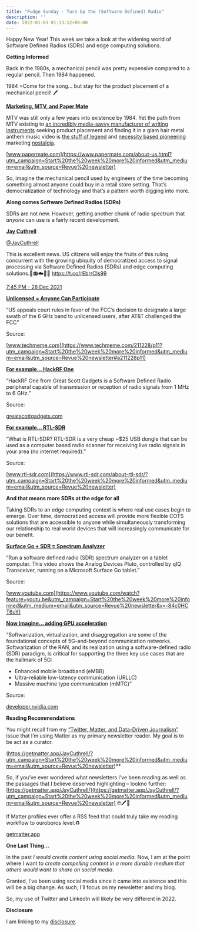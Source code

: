 ```yaml
---
title: "Fudge Sunday - Turn Up the (Software Defined) Radio"
description: ''
date: 2022-01-03 01:13:12+00:00
---
```




Happy New Year! This week we take a look at the widening world of Software Defined Radios (SDRs) and edge computing solutions.

 **Getting Informed**

Back in the 1980s, a mechanical pencil was pretty expensive compared to a regular pencil. Then 1984 happened.

1984 =Come for the song... but stay for the product placement of a mechanical pencil! 🖊

**[Marketing, MTV, and Paper Mate](https://www.papermate.com/about-us.html?utm_campaign=Start%20the%20week%20more%20informed&utm_medium=email&utm_source=Revue%20newsletter)**

MTV was still only a few years into existence by 1984. Yet the path from MTV existing to [an incredibly media-savvy manufacturer of writing instruments](https://www.papermate.com/about-us.html?utm_campaign=Start%20the%20week%20more%20informed&utm_medium=email&utm_source=Revue%20newsletter) seeking product placement and finding it in a glam hair metal anthem music video is [the stuff of legend](https://www.bloomberg.com/news/articles/2009-04-22/product-placement-1-dot-0-paper-mate-and-hair-metal-perfect-together?utm_campaign=Start%20the%20week%20more%20informed&utm_medium=email&utm_source=Revue%20newsletter) and [necessity based pioneering](https://www.latimes.com/archives/la-xpm-1985-04-18-ca-23782-story.html?utm_campaign=Start%20the%20week%20more%20informed&utm_medium=email&utm_source=Revue%20newsletter) marketing [nostalgia](http://listeniowa.com/who-tapped-first-a-conversation-with-ex-autograph-guitarist-steve-lynch/?utm_campaign=Start%20the%20week%20more%20informed&utm_medium=email&utm_source=Revue%20newsletter).

[www.papermate.com](https://www.papermate.com/about-us.html?utm_campaign=Start%20the%20week%20more%20informed&utm_medium=email&utm_source=Revue%20newsletter)

So, imagine the mechanical pencil used by engineers of the time becoming something almost anyone could buy in a retail store setting. That’s democratization of technology and that’s a pattern worth digging into more.

 **Along comes Software Defined Radios (SDRs)**

SDRs are not new. However, getting another chunk of radio spectrum that *anyone* can use is a fairly recent development.

**[Jay Cuthrell](https://web.archive.org/web/20230000000000*/https://twitter.com/jaycuthrell/status/1475991365666410498)**

[@JayCuthrell](https://web.archive.org/web/20230000000000*/https://twitter.com/jaycuthrell/status/1475991365666410498)

This is excellent news. US citizens will enjoy the fruits of this ruling concurrent with the growing ubiquity of democratized access to signal processing via Software Defined Radios (SDRs) and edge computing solutions.🤖📻☁️📡📶 <https://t.co/rEbrrCIs99>

 [7:45 PM - 28 Dec 2021](https://web.archive.org/web/20230000000000*/https://twitter.com/jaycuthrell/status/1475991365666410498)

**[Unlicensed = Anyone Can Participate](https://www.techmeme.com/211228/p11?utm_campaign=Start%20the%20week%20more%20informed&utm_medium=email&utm_source=Revue%20newsletter#a211228p11)**

“US appeals court rules in favor of the FCC’s decision to designate a large swath of the 6 GHz band to unlicensed users, after AT&T challenged the FCC”

Source:

[www.techmeme.com](https://www.techmeme.com/211228/p11?utm_campaign=Start%20the%20week%20more%20informed&utm_medium=email&utm_source=Revue%20newsletter#a211228p11)

**[For example... HackRF One](https://greatscottgadgets.com/hackrf/one/?utm_campaign=Start%20the%20week%20more%20informed&utm_medium=email&utm_source=Revue%20newsletter)**

“HackRF One from Great Scott Gadgets is a Software Defined Radio peripheral capable of transmission or reception of radio signals from 1 MHz to 6 GHz.”

Source:

[greatscottgadgets.com](https://greatscottgadgets.com/hackrf/one/?utm_campaign=Start%20the%20week%20more%20informed&utm_medium=email&utm_source=Revue%20newsletter)

**[For example... RTL-SDR](https://www.rtl-sdr.com/about-rtl-sdr/?utm_campaign=Start%20the%20week%20more%20informed&utm_medium=email&utm_source=Revue%20newsletter)**

“What is RTL-SDR? RTL-SDR is a very cheap ~$25 USB dongle that can be used as a computer based radio scanner for receiving live radio signals in your area (no internet required).”

Source:

[www.rtl-sdr.com](https://www.rtl-sdr.com/about-rtl-sdr/?utm_campaign=Start%20the%20week%20more%20informed&utm_medium=email&utm_source=Revue%20newsletter)

 **And that means more SDRs at the edge for all**

Taking SDRs to an edge computing context is where real use cases begin to emerge. Over time, democratized access will provide more flexible COTS solutions that are accessible to anyone while simultaneously transforming our relationship to real world devices that will increasingly communicate for our benefit.

**[Surface Go + SDR = Spectrum Analyzer](https://www.youtube.com/watch?feature=youtu.be&utm_campaign=Start%20the%20week%20more%20informed&utm_medium=email&utm_source=Revue%20newsletter&v=-84c0HCT6uY)**

“Run a software defined radio (SDR) spectrum analyzer on a tablet computer. This video shows the Analog Devices Pluto, controlled by qIQ Transceiver, running on a Microsoft Surface Go tablet.”

Source:

[www.youtube.com](https://www.youtube.com/watch?feature=youtu.be&utm_campaign=Start%20the%20week%20more%20informed&utm_medium=email&utm_source=Revue%20newsletter&v=-84c0HCT6uY)

**[Now imagine... adding GPU acceleration](https://developer.nvidia.com/blog/enabling-gpu-acceleration-in-near-realtime-ran-intelligent-controllers/?utm_campaign=Start%20the%20week%20more%20informed&utm_medium=email&utm_source=Revue%20newsletter)**

“Softwarization, virtualization, and disaggregation are some of the foundational concepts of 5G-and-beyond communication networks. Softwarization of the RAN, and its realization using a software-defined radio (SDR) paradigm, is critical for supporting the three key use cases that are the hallmark of 5G:

* Enhanced mobile broadband (eMBB)
* Ultra-reliable low-latency communication (URLLC)
* Massive machine type communication (mMTC)”

Source:

[developer.nvidia.com](https://developer.nvidia.com/blog/enabling-gpu-acceleration-in-near-realtime-ran-intelligent-controllers/?utm_campaign=Start%20the%20week%20more%20informed&utm_medium=email&utm_source=Revue%20newsletter)

 **Reading Recommendations**

You might recall from my [“Twitter, Matter, and Data-Driven Journalism”](https://sunday.fudge.org/issues/fudge-sunday-twitter-matter-and-data-driven-journalism-836999?utm_campaign=Start%20the%20week%20more%20informed&utm_medium=email&utm_source=Revue%20newsletter) issue that I’m using Matter as my primary newsletter reader. My goal is to be act as a curator.

(https://getmatter.app/JayCuthrell/?utm_campaign=Start%20the%20week%20more%20informed&utm_medium=email&utm_source=Revue%20newsletter)**

So, if you’ve ever wondered what newsletters I’ve been reading as well as the passages that I believe deserved highlighting – lookno further: [https://getmatter.app/JayCuthrell/](https://getmatter.app/JayCuthrell/?utm_campaign=Start%20the%20week%20more%20informed&utm_medium=email&utm_source=Revue%20newsletter) 🤓🖍💬

If Matter profiles ever offer a RSS feed that could truly take my reading workflow to ouroboros level.♻️

[getmatter.app](https://getmatter.app/JayCuthrell/?utm_campaign=Start%20the%20week%20more%20informed&utm_medium=email&utm_source=Revue%20newsletter)

 **One Last Thing...**

In the past *I would create content using social media.* Now, I am at the point where I want to *create compelling content in a more durable medium that others would want to share on social media*.

Granted, I’ve been using social media since it came into existence and this will be a big change. As such, I’ll focus on my newsletter and my blog.

So, my use of Twitter and LinkedIn will likely be very different in 2022.

 **Disclosure**

I am linking to my [disclosure](https://jaycuthrell.com/disclosure/?utm_campaign=Fudge%20Sunday&utm_medium=email&utm_source=Revue%20newsletter).


